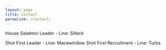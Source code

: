 ```yaml
---
layout: page
title: Contact
permalink: /Contact/
---
```


House Salaktori Leader - Line: Silleck


Shot First Leader - Line: Macewindow
Shot First Recruitment - Line: Turbs

